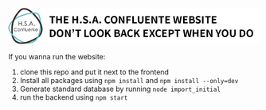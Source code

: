 ![H.S.A. Confluente](hsaweb.png)


If you wanna run the website:
1. clone this repo and put it next to the frontend
2. Install all packages using `npm install` and `npm install --only=dev`
3. Generate standard database by running `node import_initial`
4. run the backend using `npm start`
